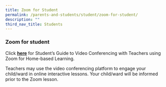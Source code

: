 ```yaml
---
title: Zoom for Student
permalink: /parents-and-students/student/zoom-for-student/
description: ""
third_nav_title: Students
---
```

### **Zoom for student**
Click [**here**](https://tinyurl.com/ZoomGuideCKPS) for Student’s Guide to Video Conferencing with Teachers using Zoom for Home-based Learning.  

Teachers may use the video conferencing platform to engage your child/ward in online interactive lessons. Your child/ward will be informed prior to the Zoom lesson.

